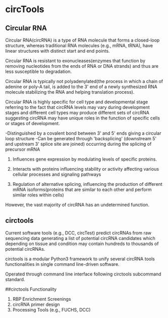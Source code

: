 # circTools

## Circular RNA 
Circular RNA(circRNA) is a type of RNA molecule that forms a closed-loop structure, whereas traditional RNA molecules (e.g., mRNA, tRNA), have linear structures with distinct start and end points.

Circular RNA is resistant to exonucleases(enzymes that function by removing nucleotides from the ends of RNA or DNA strands) and thus are less susceptible to degradation.

Circular RNA is typically not polyadenylated(the process in which a chain of adenine or poly-A tail, is added to the 3' end of a newly synthesized RNA molecule stabilizing the RNA and helping translation process). 

Circular RNA is highly specific for cell type and developmental stage referring to the fact that circRNA levels may vary during development stages and different cell types may produce different sets of circRNA suggesting circRNA may have unique roles in the function of specific cells or stages of development. 


   -Distinguished by a covalent bond between 3' and 5' ends giving a circular loop structure
   -Can be generated through 'backsplicing' (downstream 5' and upstream 3' splice site are joined) occurring during the splicing of precursor mRNA

   1. Influences gene expression by modulating levels of specific proteins. 

   2. Interacts with proteins influencing stability or activity affecting various cellular processes and signaling pathways 

   3. Regulation of alternative splicing, influencing the production of different mRNA isoforms(proteins that are similar to each other and perform similar roles within cells) 

However, the vast majority of circRNA has an undetermined function. 

## circtools
Current software tools (e.g., DCC, circTest) predict circRNAs from raw sequencing data generating a list of potential circRNA candidates which depending on tissue and condition may contain hundreds to thousands of potential circRNAs. 

circtools is a modular Python3 framework to unify several circRNA tools functionalities in single command line-driven software. 

  Operated through command line interface following circtools subcommand standard. 

##circtools Functionality 
1. RBP Enrichment Screenings
2. circRNA primer design
3. Processing Tools (e.g., FUCHS, DCC)

  
